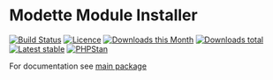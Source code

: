 # Modette Module Installer

[![Build Status](https://img.shields.io/travis/modette/module-installer.svg?style=flat-square)](https://travis-ci.org/modette/module-installer)
[![Licence](https://img.shields.io/packagist/l/modette/module-installer.svg?style=flat-square)](https://packagist.org/packages/modette/module-installer)
[![Downloads this Month](https://img.shields.io/packagist/dm/modette/module-installer.svg?style=flat-square)](https://packagist.org/packages/modette/module-installer)
[![Downloads total](https://img.shields.io/packagist/dt/modette/module-installer.svg?style=flat-square)](https://packagist.org/packages/modette/module-installer)
[![Latest stable](https://img.shields.io/packagist/v/modette/module-installer.svg?style=flat-square)](https://packagist.org/packages/modette/module-installer)
[![PHPStan](https://img.shields.io/badge/PHPStan-enabled-brightgreen.svg?style=flat-square)](https://github.com/phpstan/phpstan)

For documentation see [main package](https://github.com/modette/cmf)
